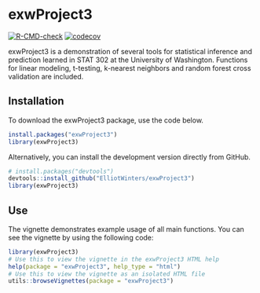 
# exwProject3

<!-- badges: start -->
[![R-CMD-check](https://github.com/ElliotWinters/exwProject3/workflows/R-CMD-check/badge.svg)](https://github.com/ElliotWinters/exwProject3/actions)
[![codecov](https://codecov.io/gh/ElliotWinters/exwProject3/branch/master/graph/badge.svg?token=F5MRWV5ZNI)](https://codecov.io/gh/ElliotWinters/exwProject3)
<!-- badges: end -->

exwProject3 is a demonstration of several tools for statistical inference and
prediction learned in STAT 302 at the University of Washington. Functions for
linear modeling, t-testing, k-nearest neighbors and random forest
cross validation are included.

## Installation

To download the exwProject3 package, use the code below.

``` r
install.packages("exwProject3")
library(exwProject3)
```

Alternatively, you can install the development version directly from GitHub.

``` r
# install.packages("devtools")
devtools::install_github("ElliotWinters/exwProject3")
library(exwProject3)
```

## Use

The vignette demonstrates example usage of all main functions. You can see the vignette by using the following code:

``` r
library(exwProject3)
# Use this to view the vignette in the exwProject3 HTML help
help(package = "exwProject3", help_type = "html")
# Use this to view the vignette as an isolated HTML file
utils::browseVignettes(package = "exwProject3")
```
